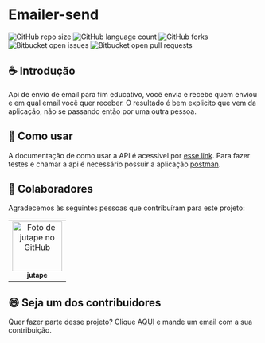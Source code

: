 # Emailer-send

![GitHub repo size](https://img.shields.io/github/repo-size/jutape/email-sender?style=for-the-badge)
![GitHub language count](https://img.shields.io/github/languages/count/jutape/email-sender?style=for-the-badge)
![GitHub forks](https://img.shields.io/github/forks/jutape/email-sender?style=for-the-badge)
![Bitbucket open issues](https://img.shields.io/bitbucket/issues/jutape/email-sender?style=for-the-badge)
![Bitbucket open pull requests](https://img.shields.io/bitbucket/pr-raw/jutape/email-sender?style=for-the-badge)

## ☕ Introdução 

Api de envio de email para fim educativo, você envia e recebe quem enviou e em qual email você quer receber. O resultado é bem explicito que vem da aplicação, não se passando então por uma outra pessoa.

## 🚀 Como usar

A documentação de como usar a API é acessivel por [esse link](https://documenter.getpostman.com/view/6514941/UVsJy7yY). Para fazer testes e chamar a api é necessário possuir a aplicação [postman](https://www.postman.com/).

## 🤝 Colaboradores

Agradecemos às seguintes pessoas que contribuíram para este projeto:

<table>
  <tr>
    <td align="center">
      <a href="https://github.com/jutape">
        <img src="https://avatars3.githubusercontent.com/u/20144070" width="100px;" alt="Foto de jutape no GitHub"/><br>
        <sub>
          <b>jutape</b>
        </sub>
      </a>
    </td>
  </tr>
</table>

## 😄 Seja um dos contribuidores<br>

Quer fazer parte desse projeto? Clique [AQUI](mailto:joaojoao.jopdsr@gmail.com) e mande um email com a sua contribuição.


